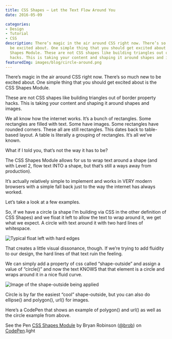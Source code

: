 ```yaml
---
title: CSS Shapes — Let the Text Flow Around You
date: 2016-05-09

categories:
- Design
- Tutorial
- CSS
description: There’s magic in the air around CSS right now. There’s so much new to
  be excited about. One simple thing that you should get excited about is the CSS
  Shapes Module. These are not CSS shapes like building triangles out of border property
  hacks. This is taking your content and shaping it around shapes and images.
featuredImg: images/blog/circle-around.png
---
```


There’s magic in the air around CSS right now. There’s so much new to be excited about. One simple thing that you should get excited about is the CSS Shapes Module.

These are not CSS shapes like building triangles out of border property hacks. This is taking your content and shaping it around shapes and images.

We all know how the internet works. It’s a bunch of rectangles. Some rectangles are filled with text. Some have images. Some rectangles have rounded corners. These all are still rectangles. This dates back to table-based layout. A table is literally a grouping of rectangles. It’s all we’ve known.

What if I told you, that’s not the way it has to be?

The CSS Shapes Module allows for us to wrap text around a shape (and with Level 2, flow text INTO a shape, but that’s still a ways away from production).

It’s actually relatively simple to implement and works in VERY modern browsers with a simple fall back just to the way the internet has always worked.

Let’s take a look at a few examples.

So, if we have a circle (a shape I’m building via CSS in the other definition of CSS Shapes) and we float it left to allow the text to wrap around it, we get what we expect. A circle with text around it with two hard lines of whitespace.

![Typical float left with hard edges](/images/blog/circle-start.png)

That creates a little visual dissonance, though. If we’re trying to add fluidity to our design, the hard lines of that text ruin the feeling.

We can simply add a property of css called “shape-outside” and assign a value of “circle()” and now the text KNOWS that that element is a circle and wraps around it in a nice fluid curve.

![Image of the shape-outside being applied](/images/blog/circle-around.png)

Circle is by far the easiest “cool” shape-outside, but you can also do ellipse() and polygon(), url() for images.

Here’s a CodePen that shows an example of polygon() and url() as well as the circle example from above.

<p class='codepen'  data-height='450' data-theme-id='dark' data-slug-hash='vGRBeQ' data-default-tab='scss, result' data-animations='run' data-editable='' data-embed-version='2'>

See the Pen <a href='http://codepen.io/brob/pen/vGRBeQ/'>CSS Shapes Module</a> by Bryan Robinson (<a href='http://codepen.io/brob'>@brob</a>) on <a href='http://codepen.io'>CodePen</a>.light</p>
<script async src="//codepen.io/assets/embed/ei.js"></script>
